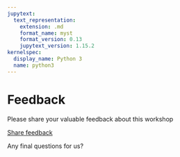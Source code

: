 ```yaml
---
jupytext:
  text_representation:
    extension: .md
    format_name: myst
    format_version: 0.13
    jupytext_version: 1.15.2
kernelspec:
  display_name: Python 3
  name: python3
---
```



# Feedback

Please share your valuable feedback about this workshop

<a href="https://docs.google.com/forms/d/1DmnWMEpvm3m3fWxUo0IXY6SOinmhoC1dlSjW4PLicVo/edit">Share feedback</a>


Any final questions for us?